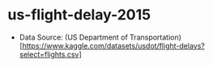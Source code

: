 # us-flight-delay-2015
- Data Source: (US Department of Transportation)[https://www.kaggle.com/datasets/usdot/flight-delays?select=flights.csv]
